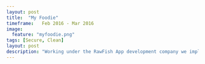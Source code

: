 ```yaml
---
layout: post
title:  "My Foodie"
timeframe:   Feb 2016 - Mar 2016
image:
  feature: "myfoodie.png"
tags: [Secure, Clean]
layout: post
description: "Working under the RawFish App development company we implemented a backend recipe importer.  This allwed the company to scale and grow as more dinner hosts joined the platform."
---
```

